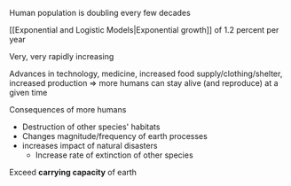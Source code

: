 Human population is doubling every few decades

[[Exponential and Logistic Models|Exponential growth]] of 1.2 percent per year

Very, very rapidly increasing

Advances in technology, medicine, increased food supply/clothing/shelter, increased production => more humans can stay alive (and reproduce) at a given time

Consequences of more humans

- Destruction of other species' habitats
- Changes magnitude/frequency of earth processes
- increases impact of natural disasters
	- Increase rate of extinction of other species

Exceed **carrying capacity** of earth

